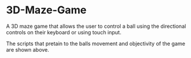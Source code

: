 # 3D-Maze-Game
A 3D maze game that allows the user to control a ball using the directional controls on their keyboard or using touch input.

The scripts that pretain to the balls movement and objectivity of the game are shown above. 
